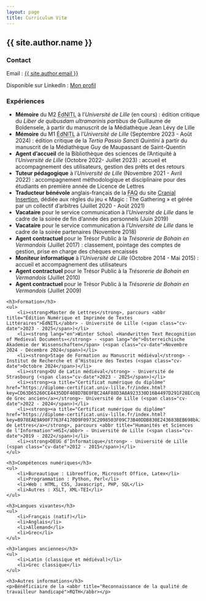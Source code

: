 ```yaml
---
layout: page
title: Curriculum Vitæ
---
```

<section class="header">
	<h2>{{ site.author.name }}</h2>
	<h3>Contact</h3>
	<p>Email : <a href="mailto:{{ site.author.email }}">{{ site.author.email }}</a></p>
	<p>Disponible sur LinkedIn : <a href="https://linkedin.com/in/ton-profil">Mon profil</a></p>
</section>

<section class="content">
	<h3>Expériences</h3>
	<ul>
		<li><strong>Mémoire</strong> du M2 <abbr title="Édition Numérique et Imprimée de Textes Littéraires">ÉdNITL</abbr> à l’<em>Université de Lille</em> (<span class="cv-date">en cours</span>) : édition critique du <em lang="la">Liber de quibusdam ultramarinis partibus</em> de Guillaume de Boldensele, à partir du manuscrit de la Médiathèque Jean Lévy de Lille</li>
		<li><strong>Mémoire</strong> du M1 <abbr title="Édition Numérique et Imprimée de Textes Littéraires">ÉdNITL</abbr> à l’<em>Université de Lille</em> (<span class="cv-date">Septembre 2023 - Août 2024</span>) : édition critique de la <em lang="la">Tertia Passio Sancti Quintini</em> à partir du manuscrit de la Médiathèque Guy de Maupassant de Saint-Quentin</li>
		<li><strong>Agent d’accueil</strong> de la Bibliothèque des sciences de l’Antiquité à l’<em>Université de Lille</em> (<span class="cv-date">Octobre 2022- Juillet 2023</span>) : accueil et accompagnement des utilisateurs, gestion des prêts et des retours</li>
		<li><strong>Tuteur pédagogique</strong> à l’<em>Université de Lille</em> (<span class="cv-date">Novembre 2021 - Avril 2022</span>) : accompagnement méthodologique et disciplinaire pour des étudiants en première année de Licence de Lettres</li>
		<li><strong>Traducteur bénévole</strong> anglais-français de la <abbr title="Foire aux questions">FAQ</abbr> du site <a href="https://www.cranial-insertion.com">Cranial Insertion</a>, dédiée aux règles du jeu « Magic : The Gathering » et gérée par un collectif d’arbitres (<span class="cv-date">Juillet 2020 - Août 2021</span>)</li>
		<li><strong>Vacataire</strong> pour le service communication à l’<em>Université de Lille</em> dans le cadre de la soirée de fin d’année des personnels (<span class="cv-date">Juin 2019</span>)</li>
		<li><strong>Vacataire</strong> pour le service communication à l’<em>Université de Lille</em> dans le cadre de la soirée partenaires (<span class="cv-date">Novembre 2018</span>)</li>
		<li><strong>Agent contractuel</strong> pour le Trésor Public à la <em>Trésorerie de Bohain en Vermandois</em> (<span class="cv-date">Juillet 2017</span>) : classement, pointage des comptes de gestion, prise en charge des chèques encaissés</li>
		<li><strong>Moniteur informatique</strong> à l’<em>Université de Lille</em> (<span class="cv-date">Octobre 2014 - Mai 2015</span>) : accueil et accompagnement des utilisateurs</li>
		<li><strong>Agent contractuel</strong> pour le Trésor Public à la <em>Trésorerie de Bohain en Vermandois</em> (<span class="cv-date">Juillet 2010</span>)</li>
		<li><strong>Agent contractuel</strong> pour le Trésor Public à la <em>Trésorerie de Bohain en Vermandois</em> (<span class="cv-date">Juillet 2009</span>)</li>
	</ul>

	<h3>Formation</h3>
	<ul>
		<li><strong>Master de Lettres</strong>, parcours <abbr title="Édition Numérique et Imprimée de Textes Littéraires">ÉdNITL</abbr> - Université de Lille (<span class="cv-date">2023 - 2025</span>)</li>
		<li><strong lang="en">Winter School «Handwritten Text Recognition of Medieval Documents»</strong> - <span lang="de">Österreichische Akademie der Wissenschaften</span> (<span class="cv-date">Novembre 2024 - Décembre 2024</span>)</li>
		<li><strong>Stage de Formation au Manuscrit médiéval</strong> - Institut de Recherche et d’Histoire des Textes (<span class="cv-date">Octobre 2024</span>)</li>
		<li><strong>DU de Latin médiéval</strong> - Université de Strasbourg (<span class="cv-date">2023 - 2025</span>)</li>
		<li><strong><a title="Certificat numérique du diplôme" href="https://diplome-certificat.univ-lille.fr/index.html?key=CD63D65260CE4435DDF408D7BE0FBC24AF88D3A8A923330D16B4497D291F28ECcUppOTBxWjYrVFJHMlRSSGxsdGgyWjMzVko1QTFmV3NVY3owSkZGOUx3dVYwOGFE">DUFL de Grec ancien</a></strong>- Université de Lille (<span class="cv-date">2022 - 2024</span>)</li>
		<li><strong><a title="Certificat numérique du diplôme" href="https://diplome-certificat.univ-lille.fr/index.html?key=B978EAE9A90F7763F4170D9F0973C2098503F09C73B40DDB830E243683BEB698bkJBaEtnN3RoMVVMaEtsQVBOQklHUXpna0xqZmI4MzBISSt4aXp2SGxwb3BiT0Vt">Licence de Lettres</a></strong>, parcours <abbr title="Humanités et Sciences de l’Information">HSI</abbr> - Université de Lille (<span class="cv-date">2019 - 2022</span>)</li>
		<li><strong>DEUG d’Informatique</strong> - Université de Lille (<span class="cv-date">2012 - 2015</span>)</li>
	</ul>

	<h3>Compétences numériques</h3>
	<ul>
		<li>Bureautique : Libreoffice, Microsoft Office, Latex</li>
		<li>Programmation : Python, Perl</li>
		<li>Web : HTML, CSS, Javascript, PHP, SQL</li>
		<li>Autres : XSLT, XML-TEI</li>
	</ul>

	<h3>Langues vivantes</h3>
	<ul>
		<li>Français (natif)</li>
		<li>Anglais</li>
		<li>Allemand</li>
		<li>Grec</li>
	</ul>

	<h3>langues anciennes</h3>
	<ul>
		<li>Latin (classique et médiéval)</li>
		<li>Grec classique</li>
	</ul>
	
	<h3>Autres informations</h3>
	<p>Bénéficiaire de la <abbr title="Reconnaissance de la qualité de travailleur handicapé">RQTH</abbr></p>
</section>